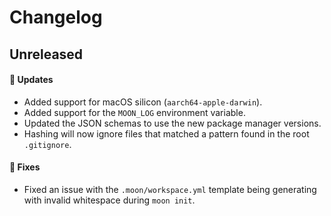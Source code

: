 # Changelog

## Unreleased

#### 🚀 Updates

- Added support for macOS silicon (`aarch64-apple-darwin`).
- Added support for the `MOON_LOG` environment variable.
- Updated the JSON schemas to use the new package manager versions.
- Hashing will now ignore files that matched a pattern found in the root `.gitignore`.

#### 🐞 Fixes

- Fixed an issue with the `.moon/workspace.yml` template being generating with invalid whitespace
  during `moon init`.
